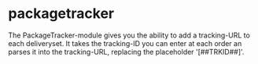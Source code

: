 packagetracker
==============

The PackageTracker-module gives you the ability to add a tracking-URL to each deliveryset. It takes the tracking-ID you can enter at each order an parses it into the tracking-URL, replacing the placeholder '[##TRKID##]'.